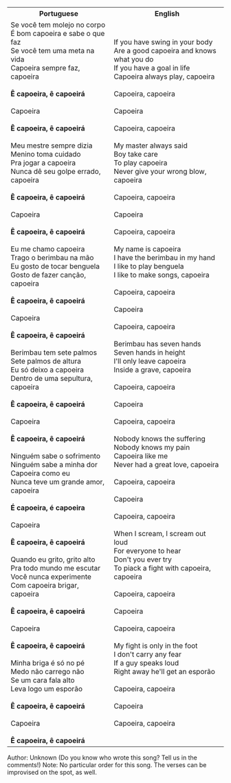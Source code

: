 <table class="capoeira-table">
    <tr class="header-row">
        <th>Portuguese</th>
        <th>English</th>
    </tr>
    <tr>
        <td>Se você tem molejo no corpo<br>
É bom capoeira e sabe o que faz<br>
Se você tem uma meta na vida<br>
Capoeira sempre faz, capoeira<br>
<br>
<strong>Ê capoeira, ê capoeirá</strong><br>
<br>
Capoeira<br>
<br>
<strong>Ê capoeira, ê capoeirá</strong><br>
<br>
Meu mestre sempre dizia<br>
Menino toma cuidado<br>
Pra jogar a capoeira<br>
Nunca dê seu golpe errado, capoeira<br>
<br>
<strong>Ê capoeira, ê capoeirá</strong><br>
<br>
Capoeira<br>
<br>
<strong>Ê capoeira, ê capoeirá</strong><br>
<br>
Eu me chamo capoeira<br>
Trago o berimbau na mão<br>
Eu gosto de tocar benguela<br>
Gosto de fazer canção, capoeira<br>
<br>
<strong>Ê capoeira, ê capoeirá</strong><br>
<br>
Capoeira<br>
<br>
<strong>Ê capoeira, ê capoeirá</strong><br>
<br>
Berimbau tem sete palmos<br>
Sete palmos de altura<br>
Eu só deixo a capoeira<br>
Dentro de uma sepultura, capoeira<br>
<br>
<strong>Ê capoeira, ê capoeirá</strong><br>
<br>
Capoeira<br>
<br>
<strong>Ê capoeira, ê capoeirá</strong><br>
<br>
Ninguém sabe o sofrimento<br>
Ninguém sabe a minha dor<br>
Capoeira como eu<br>
Nunca teve um grande amor, capoeira<br>
<br>
<strong>É capoeira, é capoeira</strong><br>
<br>
Capoeira<br>
<br>
<strong>Ê capoeira, ê capoeirá</strong><br>
<br>
Quando eu grito, grito alto<br>
Pra todo mundo me escutar<br>
Você nunca experimente<br>
Com capoeira brigar, capoeira<br>
<br>
<strong>Ê capoeira, ê capoeirá</strong><br>
<br>
Capoeira<br>
<br>
<strong>Ê capoeira, ê capoeirá</strong><br>
<br>
Minha briga é só no pé<br>
Medo não carrego não<br>
Se um cara fala alto<br>
Leva logo um esporão<br>
<br>
<strong>Ê capoeira, ê capoeirá</strong><br>
<br>
Capoeira<br>
<br>
<strong>Ê capoeira, ê capoeirá</strong></td>
        <td>If you have swing in your body<br>
Are a good capoeira and knows what you do<br>
If you have a goal in life<br>
Capoeira always play, capoeira<br>
<br>
Capoeira, capoeira<br>
<br>
Capoeira<br>
<br>
Capoeira, capoeira<br>
<br>
My master always said<br>
Boy take care<br>
To play capoeira<br>
Never give your wrong blow, capoeira<br>
<br>
Capoeira, capoeira<br>
<br>
Capoeira<br>
<br>
Capoeira, capoeira<br>
<br>
My name is capoeira<br>
I have the berimbau in my hand<br>
I like to play benguela<br>
I like to make songs, capoeira<br>
<br>
Capoeira, capoeira<br>
<br>
Capoeira<br>
<br>
Capoeira, capoeira<br>
<br>
Berimbau has seven hands<br>
Seven hands in height<br>
I'll only leave capoeira<br>
Inside a grave, capoeira<br>
<br>
Capoeira, capoeira<br>
<br>
Capoeira<br>
<br>
Capoeira, capoeira<br>
<br>
Nobody knows the suffering<br>
Nobody knows my pain<br>
Capoeira like me<br>
Never had a great love, capoeira<br>
<br>
Capoeira, capoeira<br>
<br>
Capoeira<br>
<br>
Capoeira, capoeira<br>
<br>
When I scream, I scream out loud<br>
For everyone to hear<br>
Don't you ever try<br>
To piack a fight with capoeira, capoeira<br>
<br>
Capoeira, capoeira<br>
<br>
Capoeira<br>
<br>
Capoeira, capoeira<br>
<br>
My fight is only in the foot<br>
I don't carry any fear<br>
If a guy speaks loud<br>
Right away he'll get an esporão<br>
<br>
Capoeira, capoeira<br>
<br>
Capoeira<br>
<br>
Capoeira, capoeira</td>
    </tr>
</table>

<figcaption>
Author: Unknown (Do you know who wrote this song? Tell us in the comments!)  
Note: No particular order for this song. The verses can be improvised on the spot, as well.
</figcaption>